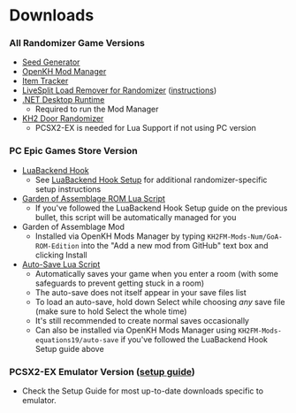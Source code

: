 # Downloads

### All Randomizer Game Versions

* [Seed Generator](https://github.com/tommadness/KH2Randomizer/releases/latest/download/Kingdom.Hearts.II.Final.Mix.Randomizer.zip)
* [OpenKH Mod Manager](https://github.com/aliosgaming/OpenKh/releases/download/untagged-4fa60aa923d9026b8e0f/OpenKH.Mod.Manager.2023.Update.zip)
* [Item Tracker](https://github.com/Dee-Ayy/KH2Tracker/releases/download/v2.0Beta/KhTracker_2.0Beta6.5.exe)
* [LiveSplit Load Remover for Randomizer](https://github.com/aliosgaming/KH2FM_Load_Remover-FOR-RANDOMIZER/releases)
  ([instructions](https://github.com/aliosgaming/KH2FM_Load_Remover-FOR-RANDOMIZER/blob/main/README.md))
* [.NET Desktop Runtime](https://dotnet.microsoft.com/en-us/download/dotnet/thank-you/runtime-desktop-6.0.13-windows-x64-installer)
    * Required to run the Mod Manager
* [KH2 Door Randomizer](https://github.com/MainMemory/KH2DoorRando/releases/latest)
    * PCSX2-EX is needed for Lua Support if not using PC version

### PC Epic Games Store Version

* [LuaBackend Hook](https://github.com/Sirius902/LuaBackend/releases/latest/download/DBGHELP.zip)
    * See [LuaBackend Hook Setup](../luabackend-hook-setup/index.md) for additional randomizer-specific setup
      instructions
* [Garden of Assemblage ROM Lua Script](https://github.com/KH2FM-Mods-Num/GoA-ROM-Edition/releases/latest/download/F266B00B.GoA.ROM.lua)
    * If you've followed the LuaBackend Hook Setup guide on the previous bullet, this script will be automatically
      managed for you
* Garden of Assemblage Mod
    * Installed via OpenKH Mods Manager by typing `KH2FM-Mods-Num/GoA-ROM-Edition` into the "Add a new mod from GitHub"
      text box and clicking Install
* [Auto-Save Lua Script](https://raw.githubusercontent.com/Denhonator/KHPCSpeedrunTools/main/2FMMods/scripts/2fmAutosave.lua)
    * Automatically saves your game when you enter a room (with some safeguards to prevent getting stuck in a room)
    * The auto-save does not itself appear in your save files list
    * To load an auto-save, hold down Select while choosing _any_ save file (make sure to hold Select the whole time)
    * It's still recommended to create normal saves occasionally
    * Can also be installed via OpenKH Mods Manager using `KH2FM-Mods-equations19/auto-save` if you've followed the
      LuaBackend Hook Setup guide above


### PCSX2-EX Emulator Version ([setup guide](../setup/pcsx2-ex-setup/pcsx2-ex-setup.md))

* Check the Setup Guide for most up-to-date downloads specific to emulator.
